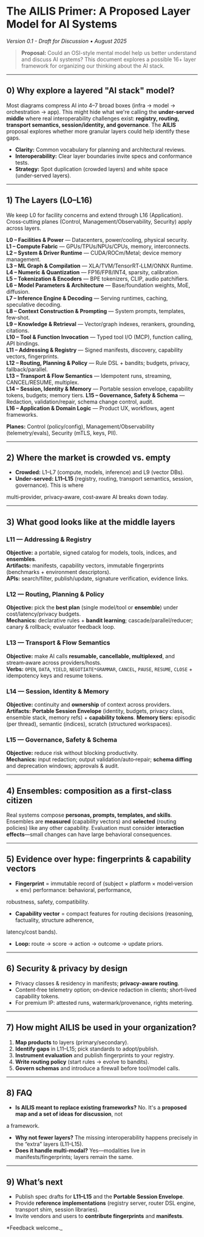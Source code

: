 # The AILIS Primer: A Proposed Layer Model for AI Systems

_Version 0.1 - Draft for Discussion • August 2025_

> **Proposal:** Could an OSI-style mental model help us better understand and discuss AI systems? This document explores
a possible 16+ layer framework for organizing our thinking about the AI stack.

---

## 0) Why explore a layered "AI stack" model?

Most diagrams compress AI into 4–7 broad boxes (infra → model → orchestration → app). This might hide what we're calling
the **under-served middle** where real interoperability challenges exist: **registry, routing, transport semantics,
session/identity, and governance**. The **AILIS** proposal explores whether more granular layers could help identify
these gaps.

- **Clarity:** Common vocabulary for planning and architectural reviews.
- **Interoperability:** Clear layer boundaries invite specs and conformance tests.
- **Strategy:** Spot duplication (crowded layers) and white space (under‑served layers).


---

## 1) The Layers (L0–L16)

We keep L0 for facility concerns and extend through L16 (Application). Cross‑cutting planes (Control,
Management/Observability, Security) apply across layers.

**L0 – Facilities & Power** — Datacenters, power/cooling, physical security.  
**L1 – Compute Fabric** — GPUs/TPUs/NPUs/CPUs, memory, interconnects.  
**L2 – System & Driver Runtime** — CUDA/ROCm/Metal; device memory management.  
**L3 – ML Graph & Compilation** — XLA/TVM/TensorRT‑LLM/ONNX Runtime.  
**L4 – Numeric & Quantization** — FP16/FP8/INT4, sparsity, calibration.  
**L5 – Tokenization & Encoders** — BPE tokenizers, CLIP, audio patchifiers.  
**L6 – Model Parameters & Architecture** — Base/foundation weights, MoE, diffusion.  
**L7 – Inference Engine & Decoding** — Serving runtimes, caching, speculative decoding.  
**L8 – Context Construction & Prompting** — System prompts, templates, few‑shot.  
**L9 – Knowledge & Retrieval** — Vector/graph indexes, rerankers, grounding, citations.  
**L10 – Tool & Function Invocation** — Typed tool I/O (MCP), function calling, API bindings.  
**L11 – Addressing & Registry** — Signed manifests, discovery, capability vectors, fingerprints.  
**L12 – Routing, Planning & Policy** — Rule DSL + bandits; budgets, privacy, fallback/parallel.  
**L13 – Transport & Flow Semantics** — Idempotent runs, streaming, CANCEL/RESUME, multiplex.  
**L14 – Session, Identity & Memory** — Portable session envelope, capability tokens, budgets; memory tiers.
**L15 – Governance, Safety & Schema** — Redaction, validation/repair, schema change control, audit.  
**L16 – Application & Domain Logic** — Product UX, workflows, agent frameworks.

**Planes:** Control (policy/config), Management/Observability (telemetry/evals), Security (mTLS, keys, PII).

---

## 2) Where the market is crowded vs. empty

- **Crowded:** L1–L7 (compute, models, inference) and L9 (vector DBs).  
- **Under‑served:** **L11–L15** (registry, routing, transport semantics, session, governance). This is where


multi‑provider, privacy‑aware, cost‑aware AI breaks down today.

---

## 3) What good looks like at the middle layers

### L11 — Addressing & Registry

**Objective:** a portable, signed catalog for models, tools, indices, and **ensembles**.  
**Artifacts:** manifests, capability vectors, immutable fingerprints (benchmarks + environment descriptors).  
**APIs:** search/filter, publish/update, signature verification, evidence links.

### L12 — Routing, Planning & Policy

**Objective:** pick the **best plan** (single model/tool or **ensemble**) under cost/latency/privacy budgets.  
**Mechanics:** declarative rules + **bandit learning**; cascade/parallel/reducer; canary & rollback; evaluator feedback
loop.

### L13 — Transport & Flow Semantics

**Objective:** make AI calls **resumable, cancellable, multiplexed**, and stream‑aware across providers/hosts.  
**Verbs:** `OPEN`, `DATA`, `YIELD`, `NEGOTIATE*GRAMMAR`, `CANCEL`, `PAUSE`, `RESUME`, `CLOSE` + idempotency keys and
resume tokens.

### L14 — Session, Identity & Memory

**Objective:** continuity and **ownership** of context across providers.  
**Artifacts:** **Portable Session Envelope** (identity, budgets, privacy class, ensemble stack, memory refs) +
**capability tokens**.
**Memory tiers:** episodic (per thread), semantic (indices), scratch (structured workspaces).

### L15 — Governance, Safety & Schema

**Objective:** reduce risk without blocking productivity.  
**Mechanics:** input redaction; output validation/auto‑repair; **schema diffing** and deprecation windows; approvals &
audit.

---

## 4) Ensembles: composition as a first‑class citizen

Real systems compose **personas, prompts, templates, and skills**. Ensembles are **measured** (capability vectors) and
**selected** (routing policies) like any other capability. Evaluation must consider **interaction effects**—small
changes can have large behavioral consequences.

---

## 5) Evidence over hype: fingerprints & capability vectors

- **Fingerprint** = immutable record of (subject × platform × model‑version × env) performance: behavioral, performance,


robustness, safety, compatibility.

- **Capability vector** = compact features for routing decisions (reasoning, factuality, structure adherence,


latency/cost bands).

- **Loop:** route → score → action → outcome → update priors.


---

## 6) Security & privacy by design

- Privacy classes & residency in manifests; **privacy‑aware routing**.  
- Content‑free telemetry option; on‑device redaction in clients; short‑lived capability tokens.  
- For premium IP: attested runs, watermark/provenance, rights metering.


---

## 7) How might AILIS be used in your organization?

1. **Map products** to layers (primary/secondary).  
2. **Identify gaps** in L11–L15; pick standards to adopt/publish.  
3. **Instrument evaluation** and publish fingerprints to your registry.  
4. **Write routing policy** (start rules → evolve to bandits).  
5. **Govern schemas** and introduce a firewall before tool/model calls.


---

## 8) FAQ

- **Is AILIS meant to replace existing frameworks?** No. It's a **proposed map and a set of ideas for discussion**, not


a framework.

- **Why not fewer layers?** The missing interoperability happens precisely in the “extra” layers (L11–L15).  
- **Does it handle multi‑modal?** Yes—modalities live in manifests/fingerprints; layers remain the same.


---

## 9) What’s next

- Publish spec drafts for **L11–L15** and the **Portable Session Envelope**.  
- Provide **reference implementations** (registry server, router DSL engine, transport shim, session libraries).  
- Invite vendors and users to **contribute fingerprints** and **manifests**.


*Feedback welcome._
